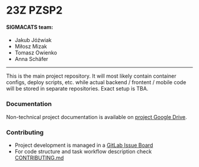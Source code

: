 # 23Z PZSP2
#### SIGMACATS team:
- Jakub Jóźwiak
- Miłosz Mizak
- Tomasz Owienko
- Anna Schäfer

---

This is the main project repository. It will most likely contain container configs, deploy scripts, etc. while actual backend / frontent / mobile code will be stored in separate repositories. Exact setup is TBA.

### Documentation
Non-technical project documentation is available on [project Google Drive](https://drive.google.com/drive/folders/1Zp6dHEMV8WkCuym4bZPDuKnoiORsDU2a).

### Contributing
- Project development is managed in a [GitLab Issue Board](https://gitlab-stud.elka.pw.edu.pl/towienko/23z-pzsp2-sigmacats/-/boards/1050)
- For code structure and task workflow description check [CONTRIBUTING.md](CONTRIBUTING.md)

